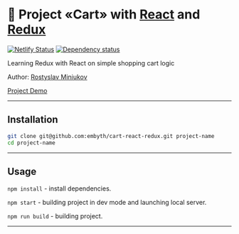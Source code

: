 # :shopping_cart: Project «Cart» with [React](https://reactjs.org/) and [Redux](https://redux.js.org/)

[![Netlify Status][netlify-image]][netlify-url]
[![Dependency status][dependency-image]][dependency-url]

Learning Redux with React on simple shopping cart logic

Author: [Rostyslav Miniukov](https://github.com/embyth/)

[Project Demo](https://cart-react-redux.netlify.app/)

---

## Installation

```bash
git clone git@github.com:embyth/cart-react-redux.git project-name
cd project-name
```

---

## Usage

`npm install` - install dependencies.

`npm start` - building project in dev mode and launching local server.

`npm run build` - building project.

---

[netlify-image]: https://api.netlify.com/api/v1/badges/13e794b4-ac1d-4a4a-9d47-3d1494eef20f/deploy-status
[netlify-url]: https://app.netlify.com/sites/cart-react-redux/deploys
[dependency-image]: https://david-dm.org/embyth/cart-react-redux/dev-status.svg?style=flat-square
[dependency-url]: https://david-dm.org/embyth/cart-react-redux?type=dev
